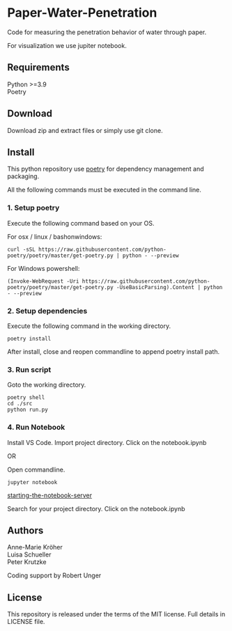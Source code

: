 # Paper-Water-Penetration
Code for measuring the penetration behavior of water through paper.

For visualization we use jupiter notebook.

## Requirements
Python >=3.9<br>
Poetry

## Download
Download zip and extract files or simply use git clone.


## Install
This python repository use [poetry](https://python-poetry.org/) for dependency management and packaging.

All the following commands must be executed in the command line.

### 1. Setup poetry
Execute the following command based on your OS.

For osx / linux / bashonwindows:
```
curl -sSL https://raw.githubusercontent.com/python-poetry/poetry/master/get-poetry.py | python - --preview
```

For Windows powershell:
```
(Invoke-WebRequest -Uri https://raw.githubusercontent.com/python-poetry/poetry/master/get-poetry.py -UseBasicParsing).Content | python - --preview
```

### 2. Setup dependencies
Execute the following command in the working directory.
```
poetry install
```

After install, close and reopen commandline to append poetry install path.

### 3. Run script
Goto the working directory.

```
poetry shell
cd ./src
python run.py
```

### 4. Run Notebook
Install VS Code.
Import project directory.
Click on the notebook.ipynb

OR

Open commandline.

```
jupyter notebook
```

[starting-the-notebook-server](https://docs.jupyter.org/en/latest/running.html#starting-the-notebook-server)

Search for your project directory.
Click on the notebook.ipynb

## Authors
Anne-Marie Kröher<br />
Luisa Schueller<br />
Peter Krutzke<br />

Coding support by Robert Unger


## License
This repository is released under the terms of the MIT license. Full details in LICENSE file.